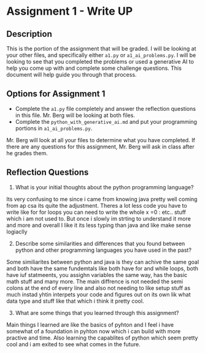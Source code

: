 # Assignment 1 - Write UP

## Description
This is the portion of the assignment that will be graded.  I will be looking at your other files, and specifically either `a1.py` or `a1_ai_problems.py`.  I will be looking to see that you completed the problems or used a generative AI to help you come up with and complete some challenge questions.  This document will help guide you through that process.

## Options for Assignment 1
- Complete the `a1.py` file completely and answer the reflection questions in this file.  Mr. Berg will be looking at both files.
- Complete the `python_with_generative_ai.md` and put your programming portions in `a1_ai_problems.py`.

Mr. Berg will look at all your files to determine what you have completed.  If there are any questions for this assignment, Mr. Berg will ask in class after he grades them.


## Reflection Questions

1. What is your initial thoughts about the python programming language?

Its very confusing to me since i came from knowing java pretty well coming from ap csa its quite the adjustment. Theres a lot less code you have to write like for for loops you can need to write the whole x =0 : etc.. stuff which i am not used to. But once i slowly im strting to understand it more and more and overall I like it its less typing than java and like make sense logiaclly

2. Describe some similarities and differences that you found between python and other programming languages you have used in the past?

Some similiarites between python and java is they can achive the same goal and both have the same fundemtals like both have for and while loops, both have iuf statmeents, you assighn variables the same way, has the basic math stuff and many more. The main diffrence is not needed the semi colons at the end of every line and also not needing to like setup stuff as much instad yhtin interpets your code and figures out on its own lik what data type and stuff like that which i think it pretty cool.

3. What are some things that you learned through this assignment?

Main things I learned are like the basics of pyhton and I feel i have somewhat of a foundation in pyhton now which i can build with more practive and time. Also learning the capablites of python which seem pretty cool and i am exited to see what comes in the future.